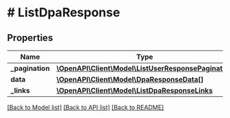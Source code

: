 # # ListDpaResponse

## Properties

Name | Type | Description | Notes
------------ | ------------- | ------------- | -------------
**_pagination** | [**\OpenAPI\Client\Model\ListUserResponsePagination**](ListUserResponsePagination.md) |  |
**data** | [**\OpenAPI\Client\Model\DpaResponseData[]**](DpaResponseData.md) |  |
**_links** | [**\OpenAPI\Client\Model\ListDpaResponseLinks**](ListDpaResponseLinks.md) |  |

[[Back to Model list]](../../README.md#models) [[Back to API list]](../../README.md#endpoints) [[Back to README]](../../README.md)

